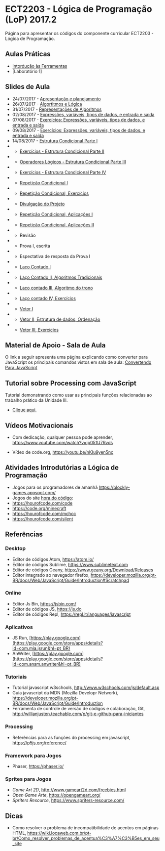 # ECT2203 - Lógica de Programação (LoP) 2017.2

Página para apresentar os códigos do componente curricular ECT2203 - Lógica de Programação.



## Aulas Práticas

* [Intordução às Ferramentas](https://github.com/LoP-ECT2203/2017.2/wiki/Criando-P%C3%A1ginas-WEB)
* [Laboratório 1]


## Slides de Aula

* 24/07/2017 - [Apresentação e planejamento](https://goo.gl/kxjSEQ)
* 26/07/2017 - [Algortitmos e Lógica](https://goo.gl/sy6eGC)
* 31/07/2017 - [Representações de Algoritmos](https://goo.gl/Ci29jy)
* 02/08/2017 - [Expressões, variáveis, tipos de dados, e entrada e saída](https://goo.gl/4dYfps)
* 07/08/2017 - [Exercícios: Expressões, variáveis, tipos de dados, e entrada e saída](https://goo.gl/qXUcH8)
* 09/08/2017 - [Exercícios: Expressões, variáveis, tipos de dados, e entrada e saída](https://goo.gl/qXUcH8)
* 14/08/2017 - [Estrutura Condicional Parte I](https://goo.gl/rRRrol)
*  - [Exercícios - Estrutura Condicional Parte II](https://goo.gl/iQdlGa)
*  - [Operadores Lógicos - Estrutura Condicional Parte III](https://goo.gl/vI592o)
*  - [Exercícios - Estrutura Condicional Parte IV](https://goo.gl/7egJPc)
*  - [Repetição Condicional I](https://goo.gl/bWt1iV)
*  - [Repetição Condicional, Exercícios](https://goo.gl/FXjkUs) 
*  - [Divulgação do Projeto](https://goo.gl/fIKTsr)
*  - [Repetição Condicional, Aplicações I](https://goo.gl/jcwriL)
*  - [Repetição Condicional, Aplicações II](https://goo.gl/lTrXDQ)
*  - Revisão 
*  - Prova I, escrita 
*  - Espectativa de resposta da Prova I
*  - [Laço Contado I](https://goo.gl/Jnqz3c)
*  - [Laço Contado II,  Algoritmos Tradicionais](https://goo.gl/CVSzoM) 
*  - [Laço contado III, Algoritmo do trono](https://goo.gl/sKaF2Y)
*  - [Laço contado IV, Exercícios](https://goo.gl/YrsRKs) 
*  - [Vetor I](https://goo.gl/EkPNSL)
*  - [Vetor II, Estrutura de dados, Ordenação](https://goo.gl/QKA25B)
*  - [Vetor III, Exercícios](https://goo.gl/u5OKnH)


## Material de Apoio - Sala de Aula

O link a seguir apresenta uma página explicando como converter para JavaScript os principais comandos vistos em sala de aula: [Convertendo Para JavaScript](https://github.com/orivaldosantana/ECT2203LoP/tree/master/convertendo)

## Tutorial sobre Processing com JavaScript

Tutorial demonstrando como usar as principais funções relacionadas ao trabalho prático da Unidade III.

* [Clique aqui.](tutorial)

## Vídeos Motivacionais

* Com dedicação, qualquer pessoa pode aprender, <https://www.youtube.com/watch?v=ip051U7Rvds>

* Vídeo de code.org, <https://youtu.be/nKIu9yen5nc>

## Atividades Introdutórias a Lógica de Programação

* Jogos para os programadores de amanhã <https://blockly-games.appspot.com/>  
* Jogos do site [hora do código](code.org):
 * https://hourofcode.com/code
 * https://code.org/minecraft
 * https://hourofcode.com/mchoc
 * https://hourofcode.com/silent


## Referências

### Desktop

* Editor de códigos Atom, <https://atom.io/>
* Editor de códigos Sublime, <https://www.sublimetext.com>
* Editor de códigos Geany, <https://www.geany.org/Download/Releases>
* Editor integrado ao navegador firefox, <https://developer.mozilla.org/pt-BR/docs/Web/JavaScript/Guide/Introduction#Scratchpad>

### Online  

* Editor Js Bin, <https://jsbin.com/>
* Editor de códigos JS, <https://js.do>
* Editor de códigos Repl, <https://repl.it/languages/javascript>

### Aplicativos

* JS Run, [https://play.google.com](https://play.google.com/store/apps/details?id=com.mia.jsrun&hl=pt_BR)
* AnWriter, [https://play.google.com](https://play.google.com/store/apps/details?id=com.ansm.anwriter&hl=pt_BR)

### Tutoriais

* Tutorial javascript w3schools, <http://www.w3schools.com/js/default.asp>
* Guia javascript da MDN (Mozilla Developr Network), <https://developer.mozilla.org/pt-BR/docs/Web/JavaScript/Guide/Introduction>
* Ferramenta de controle de versão de códigos e colaboração, Git, http://willianjusten.teachable.com/p/git-e-github-para-iniciantes 

### Processing

* Referências para as funções do processing em javascript, <https://p5js.org/reference/>

### Framework para Jogos

* Phaser, https://phaser.io/

### Sprites para Jogos

* *Game Art 2D*, http://www.gameart2d.com/freebies.html
* *Open Game Arte*, https://opengameart.org/
* *Spriters Resource*, https://www.spriters-resource.com/

## Dicas

* Como resolver o problema de incompatibilidade de acentos em páginas HTML, <https://wiki.locaweb.com.br/pt-br/Como_resolver_problemas_de_acentua%C3%A7%C3%B5es_em_seu_site>
